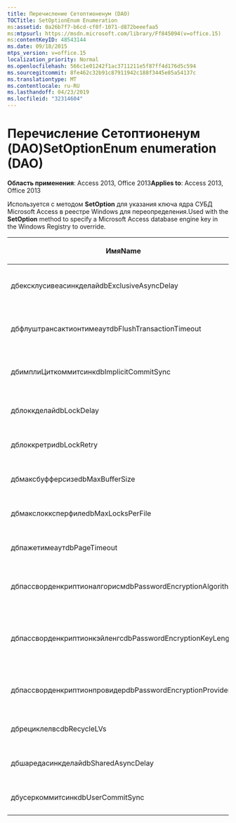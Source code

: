 ```yaml
---
title: Перечисление Сетоптионенум (DAO)
TOCTitle: SetOptionEnum Enumeration
ms:assetid: 0a26b7f7-b6cd-cf0f-1071-d872beeefaa5
ms:mtpsurl: https://msdn.microsoft.com/library/Ff845094(v=office.15)
ms:contentKeyID: 48543144
ms.date: 09/18/2015
mtps_version: v=office.15
localization_priority: Normal
ms.openlocfilehash: 566c1e01242f1ac3711211e5f87ff4d176d5c594
ms.sourcegitcommit: 8fe462c32b91c87911942c188f3445e85a54137c
ms.translationtype: MT
ms.contentlocale: ru-RU
ms.lasthandoff: 04/23/2019
ms.locfileid: "32314604"
---
```

# <a name="setoptionenum-enumeration-dao"></a><span data-ttu-id="69fdf-102">Перечисление Сетоптионенум (DAO)</span><span class="sxs-lookup"><span data-stu-id="69fdf-102">SetOptionEnum enumeration (DAO)</span></span>


<span data-ttu-id="69fdf-103">**Область применения**: Access 2013, Office 2013</span><span class="sxs-lookup"><span data-stu-id="69fdf-103">**Applies to**: Access 2013, Office 2013</span></span>

<span data-ttu-id="69fdf-104">Используется с методом **SetOption** для указания ключа ядра СУБД Microsoft Access в реестре Windows для переопределения.</span><span class="sxs-lookup"><span data-stu-id="69fdf-104">Used with the **SetOption** method to specify a Microsoft Access database engine key in the Windows Registry to override.</span></span>

<table>
<colgroup>
<col style="width: 33%" />
<col style="width: 33%" />
<col style="width: 33%" />
</colgroup>
<thead>
<tr class="header">
<th><p><span data-ttu-id="69fdf-105">Имя</span><span class="sxs-lookup"><span data-stu-id="69fdf-105">Name</span></span></p></th>
<th><p><span data-ttu-id="69fdf-106">Значение</span><span class="sxs-lookup"><span data-stu-id="69fdf-106">Value</span></span></p></th>
<th><p><span data-ttu-id="69fdf-107">Описание</span><span class="sxs-lookup"><span data-stu-id="69fdf-107">Description</span></span></p></th>
</tr>
</thead>
<tbody>
<tr class="odd">
<td><p><span data-ttu-id="69fdf-108">дбексклусивеасинкделай</span><span class="sxs-lookup"><span data-stu-id="69fdf-108">dbExclusiveAsyncDelay</span></span></p></td>
<td><p><span data-ttu-id="69fdf-109">60</span><span class="sxs-lookup"><span data-stu-id="69fdf-109">60</span></span></p></td>
<td><p><span data-ttu-id="69fdf-110">Ключ Ексклусивеасинкделай.</span><span class="sxs-lookup"><span data-stu-id="69fdf-110">The ExclusiveAsyncDelay key.</span></span></p></td>
</tr>
<tr class="even">
<td><p><span data-ttu-id="69fdf-111">дбфлуштрансактионтимеаут</span><span class="sxs-lookup"><span data-stu-id="69fdf-111">dbFlushTransactionTimeout</span></span></p></td>
<td><p><span data-ttu-id="69fdf-112">66</span><span class="sxs-lookup"><span data-stu-id="69fdf-112">66</span></span></p></td>
<td><p><span data-ttu-id="69fdf-113">Ключ Флуштрансактионтимеаут.</span><span class="sxs-lookup"><span data-stu-id="69fdf-113">The FlushTransactionTimeout key.</span></span></p></td>
</tr>
<tr class="odd">
<td><p><span data-ttu-id="69fdf-114">дбимплиЦиткоммитсинк</span><span class="sxs-lookup"><span data-stu-id="69fdf-114">dbImplicitCommitSync</span></span></p></td>
<td><p><span data-ttu-id="69fdf-115">59</span><span class="sxs-lookup"><span data-stu-id="69fdf-115">59</span></span></p></td>
<td><p><span data-ttu-id="69fdf-116">Ключ ИмплиЦиткоммитсинк.</span><span class="sxs-lookup"><span data-stu-id="69fdf-116">The ImplicitCommitSync key.</span></span></p></td>
</tr>
<tr class="even">
<td><p><span data-ttu-id="69fdf-117">дблоккделай</span><span class="sxs-lookup"><span data-stu-id="69fdf-117">dbLockDelay</span></span></p></td>
<td><p><span data-ttu-id="69fdf-118">63</span><span class="sxs-lookup"><span data-stu-id="69fdf-118">63</span></span></p></td>
<td><p><span data-ttu-id="69fdf-119">Ключ Локкделай.</span><span class="sxs-lookup"><span data-stu-id="69fdf-119">The LockDelay key.</span></span></p></td>
</tr>
<tr class="odd">
<td><p><span data-ttu-id="69fdf-120">дблоккретри</span><span class="sxs-lookup"><span data-stu-id="69fdf-120">dbLockRetry</span></span></p></td>
<td><p><span data-ttu-id="69fdf-121">57</span><span class="sxs-lookup"><span data-stu-id="69fdf-121">57</span></span></p></td>
<td><p><span data-ttu-id="69fdf-122">Ключ Локкретри.</span><span class="sxs-lookup"><span data-stu-id="69fdf-122">The LockRetry key.</span></span></p></td>
</tr>
<tr class="even">
<td><p><span data-ttu-id="69fdf-123">дбмаксбуфферсизе</span><span class="sxs-lookup"><span data-stu-id="69fdf-123">dbMaxBufferSize</span></span></p></td>
<td><p><span data-ttu-id="69fdf-124">8 </span><span class="sxs-lookup"><span data-stu-id="69fdf-124">8</span></span></p></td>
<td><p><span data-ttu-id="69fdf-125">Ключ Максбуфферсизе.</span><span class="sxs-lookup"><span data-stu-id="69fdf-125">The MaxBufferSize key.</span></span></p></td>
</tr>
<tr class="odd">
<td><p><span data-ttu-id="69fdf-126">дбмакслокксперфиле</span><span class="sxs-lookup"><span data-stu-id="69fdf-126">dbMaxLocksPerFile</span></span></p></td>
<td><p><span data-ttu-id="69fdf-127">62</span><span class="sxs-lookup"><span data-stu-id="69fdf-127">62</span></span></p></td>
<td><p><span data-ttu-id="69fdf-128">Клавиша MaxLocksPerFile.</span><span class="sxs-lookup"><span data-stu-id="69fdf-128">The MaxLocksPerFile key.</span></span></p></td>
</tr>
<tr class="even">
<td><p><span data-ttu-id="69fdf-129">дбпажетимеаут</span><span class="sxs-lookup"><span data-stu-id="69fdf-129">dbPageTimeout</span></span></p></td>
<td><p><span data-ttu-id="69fdf-130">6 </span><span class="sxs-lookup"><span data-stu-id="69fdf-130">6</span></span></p></td>
<td><p><span data-ttu-id="69fdf-131">Ключ Пажетимеаут.</span><span class="sxs-lookup"><span data-stu-id="69fdf-131">The PageTimeout key.</span></span></p></td>
</tr>
<tr class="odd">
<td><p><span data-ttu-id="69fdf-132">дбпассворденкриптионалгорисм</span><span class="sxs-lookup"><span data-stu-id="69fdf-132">dbPasswordEncryptionAlgorithm</span></span></p></td>
<td><p><span data-ttu-id="69fdf-133">81</span><span class="sxs-lookup"><span data-stu-id="69fdf-133">81</span></span></p></td>
<td><p><span data-ttu-id="69fdf-134">Имя алгоритма шифрования.</span><span class="sxs-lookup"><span data-stu-id="69fdf-134">The name of the encryption algorithm.</span></span></p></td>
</tr>
<tr class="even">
<td><p><span data-ttu-id="69fdf-135">дбпассворденкриптионкэйленгс</span><span class="sxs-lookup"><span data-stu-id="69fdf-135">dbPasswordEncryptionKeyLength</span></span></p></td>
<td><p><span data-ttu-id="69fdf-136">82</span><span class="sxs-lookup"><span data-stu-id="69fdf-136">82</span></span></p></td>
<td><p><span data-ttu-id="69fdf-137">Длина ключа шифрования.</span><span class="sxs-lookup"><span data-stu-id="69fdf-137">The encryption key length.</span></span> <span data-ttu-id="69fdf-138">Должно быть кратно 8, начиная с 40.</span><span class="sxs-lookup"><span data-stu-id="69fdf-138">Must be a multiple of 8, starting at 40.</span></span></p></td>
</tr>
<tr class="odd">
<td><p><span data-ttu-id="69fdf-139">дбпассворденкриптионпровидер</span><span class="sxs-lookup"><span data-stu-id="69fdf-139">dbPasswordEncryptionProvider</span></span></p></td>
<td><p><span data-ttu-id="69fdf-140">80</span><span class="sxs-lookup"><span data-stu-id="69fdf-140">80</span></span></p></td>
<td><p><span data-ttu-id="69fdf-141">Имя поставщика шифрования.</span><span class="sxs-lookup"><span data-stu-id="69fdf-141">The name of the encryption provider.</span></span></p></td>
</tr>
<tr class="even">
<td><p><span data-ttu-id="69fdf-142">дбрециклелвс</span><span class="sxs-lookup"><span data-stu-id="69fdf-142">dbRecycleLVs</span></span></p></td>
<td><p><span data-ttu-id="69fdf-143">65</span><span class="sxs-lookup"><span data-stu-id="69fdf-143">65</span></span></p></td>
<td><p><span data-ttu-id="69fdf-144">Ключ Рециклелвс.</span><span class="sxs-lookup"><span data-stu-id="69fdf-144">The RecycleLVs key.</span></span></p></td>
</tr>
<tr class="odd">
<td><p><span data-ttu-id="69fdf-145">дбшаредасинкделай</span><span class="sxs-lookup"><span data-stu-id="69fdf-145">dbSharedAsyncDelay</span></span></p></td>
<td><p><span data-ttu-id="69fdf-146">61</span><span class="sxs-lookup"><span data-stu-id="69fdf-146">61</span></span></p></td>
<td><p><span data-ttu-id="69fdf-147">Ключ Шаредасинкделай.</span><span class="sxs-lookup"><span data-stu-id="69fdf-147">The SharedAsyncDelay key.</span></span></p></td>
</tr>
<tr class="even">
<td><p><span data-ttu-id="69fdf-148">дбусеркоммитсинк</span><span class="sxs-lookup"><span data-stu-id="69fdf-148">dbUserCommitSync</span></span></p></td>
<td><p><span data-ttu-id="69fdf-149">58</span><span class="sxs-lookup"><span data-stu-id="69fdf-149">58</span></span></p></td>
<td><p><span data-ttu-id="69fdf-150">Ключ Усеркоммитсинк.</span><span class="sxs-lookup"><span data-stu-id="69fdf-150">The UserCommitSync key.</span></span></p></td>
</tr>
</tbody>
</table>

